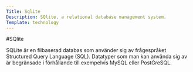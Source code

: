 ```yaml
---
Title: Sqlite
Description: SQlite, a relational database management system.
Template: technology
---
```

#SQlite

SQLite är en filbaserad databas som använder sig av frågespråket Structured Query Language (SQL). Datatyper som man kan använda sig av är begränsade i förhållande till exempelvis MySQL eller PostGreSQL.
